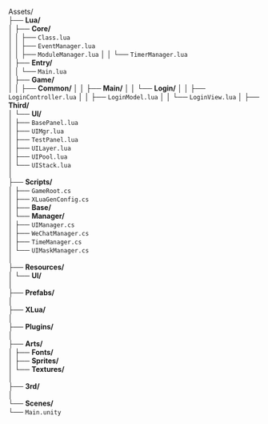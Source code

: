 Assets/  
├── **Lua/**                       <!-- 全部 Lua 脚本 -->  
│   ├── **Core/**                  <!-- 框架核心模块 -->  
│   │   ├── `Class.lua`            <!-- 基础类定义与继承系统 -->  
│   │   ├── `EventManager.lua`     <!-- 自定义事件总线 -->  
│   │   ├── `ModuleManager.lua`    <!-- 模块管理器，控制模块生命周期 -->
│   │   └── `TimerManager.lua`    
│   ├── **Entry/**                 
│   │   └── `Main.lua`     
│   ├── **Game/**                 
│   │   ├── **Common/**
│   │   ├── **Main/**
│   │   └── **Login/**
│   │       ├── `LoginController.lua`
│   │       ├── `LoginModel.lua`
│   │       └── `LoginView.lua`
│   ├── **Third/**                 <!-- 第三方 Lua 库
│   │   └── `Json.lua`             <!-- JSON 编解码 -->  
│   └── **UI/**                    <!-- 各面板的 Lua 脚本 -->  
│       ├── `BasePanel.lua`        <!-- 面板基类 -->  
│       ├── `UIMgr.lua`            <!-- Lua 封装的 UI 管理接口 -->  
│       ├── `TestPanel.lua`        <!-- 示例面板逻辑 -->  
│       ├── `UILayer.lua`      <!-- 定义 UI 分层（底/中/顶层） -->  
│       ├── `UIPool.lua`       <!-- UI 对象池管理 -->  
│       └── `UIStack.lua`      <!-- 界面栈管理（入栈/出栈/回退） -->  
│  
├── **Scripts/**                   <!-- Unity C# 脚本 -->  
│   ├── `GameRoot.cs`              <!-- 游戏入口，Lua 环境初始化 -->  
│   ├── `XLuaGenConfig.cs`         <!-- XLua 绑定生成配置 -->  
│   ├── **Base/**                  <!-- 公共基础脚本 -->  
│   └── **Manager/**               <!-- 各类管理器 -->  
│       ├── `UIManager.cs`         <!-- Resources 异步加载 & 面板管理 -->  
│       ├── `WeChatManager.cs`     <!-- 微信平台集成 -->  
│       ├── `TimeManager.cs`     
│       └── `UIMaskManager.cs`     <!-- UI 遮罩层管理 -->  
│  
├── **Resources/**                 <!-- Unity Resources（运行时加载） -->  
│   └── **UI/**                    <!-- 放 `Resources.LoadAsync("UI/…")` 的 Prefab、图集等 -->  
│  
├── **Prefabs/**                   <!-- 非 Resources 的预制体，手动/打包加载 -->  
│  
├── **XLua/**                      <!-- XLua 生成的绑定代码（LuaBinder、wraps 等） -->  
│  
├── **Plugins/**                   <!-- 第三方 Unity 插件（DLL、SO 等） -->  
│  
├── **Arts/**                      <!-- 美术资源 -->  
│   ├── **Fonts/**                 <!-- 字体文件 -->  
│   ├── **Sprites/**               <!-- 精灵图集及单张 -->  
│   └── **Textures/**              <!-- 大纹理、RawImage 用图 -->  
│  
├── **3rd/**                       <!-- 原生第三方库（其他语言/框架） -->  
│  
└── **Scenes/**                    <!-- Unity 场景 -->  
    └── `Main.unity`               <!-- 主场景入口 -->  

